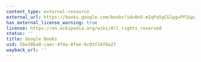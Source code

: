 ```yaml
---
content_type: external-resource
external_url: https://books.google.com/books?id=0nV-mIqPa5gC&lpg=PP1&pg=PA1#v=onepage&q&f=false
has_external_license_warning: true
license: https://en.wikipedia.org/wiki/All_rights_reserved
status: ''
title: Google Books
uid: 5be386a8-caec-4f4a-8fee-6c03f24f6a27
wayback_url: ''
---
```

